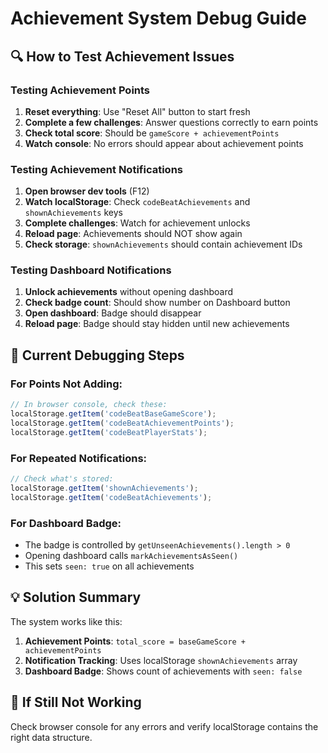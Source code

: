 # Achievement System Debug Guide

## 🔍 How to Test Achievement Issues

### Testing Achievement Points
1. **Reset everything**: Use "Reset All" button to start fresh
2. **Complete a few challenges**: Answer questions correctly to earn points
3. **Check total score**: Should be `gameScore + achievementPoints`
4. **Watch console**: No errors should appear about achievement points

### Testing Achievement Notifications
1. **Open browser dev tools** (F12)
2. **Watch localStorage**: Check `codeBeatAchievements` and `shownAchievements` keys
3. **Complete challenges**: Watch for achievement unlocks
4. **Reload page**: Achievements should NOT show again
5. **Check storage**: `shownAchievements` should contain achievement IDs

### Testing Dashboard Notifications
1. **Unlock achievements** without opening dashboard
2. **Check badge count**: Should show number on Dashboard button
3. **Open dashboard**: Badge should disappear
4. **Reload page**: Badge should stay hidden until new achievements

## 🐛 Current Debugging Steps

### For Points Not Adding:
```javascript
// In browser console, check these:
localStorage.getItem('codeBeatBaseGameScore');
localStorage.getItem('codeBeatAchievementPoints');
localStorage.getItem('codeBeatPlayerStats');
```

### For Repeated Notifications:
```javascript
// Check what's stored:
localStorage.getItem('shownAchievements');
localStorage.getItem('codeBeatAchievements');
```

### For Dashboard Badge:
- The badge is controlled by `getUnseenAchievements().length > 0`
- Opening dashboard calls `markAchievementsAsSeen()`
- This sets `seen: true` on all achievements

## 💡 Solution Summary

The system works like this:
1. **Achievement Points**: `total_score = baseGameScore + achievementPoints`
2. **Notification Tracking**: Uses localStorage `shownAchievements` array
3. **Dashboard Badge**: Shows count of achievements with `seen: false`

## 🚨 If Still Not Working

Check browser console for any errors and verify localStorage contains the right data structure.
